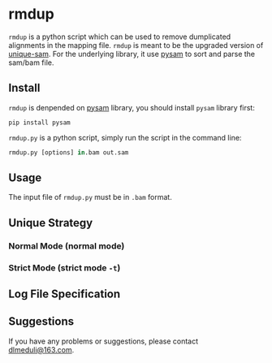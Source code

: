 # rmdup

`rmdup` is a python script which can be used to remove dumplicated alignments in the mapping file. `rmdup` is meant to be the upgraded version of [unique-sam](https://github.com/dlmeduLi/unique-sam). For the underlying library, it use [pysam](http://pysam.readthedocs.org/en/latest/) to sort and parse the sam/bam file.

## Install

`rmdup` is denpended on [pysam](http://pysam.readthedocs.org/en/latest/) library, you should install `pysam` library first:
```shell
pip install pysam
```
`rmdup.py` is a python script, simply run the script in the command line:

```python
rmdup.py [options] in.bam out.sam 
```

## Usage

The input file of `rmdup.py` must be in `.bam` format. 

## Unique Strategy

### Normal Mode (normal mode)

### Strict Mode (strict mode `-t`)

## Log File Specification



## Suggestions

If you have any problems or suggestions, please contact [dlmeduli@163.com](mailto:dlmeduli@163.com).

